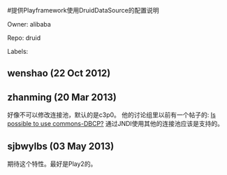 #提供Playframework使用DruidDataSource的配置说明

Owner: alibaba

Repo: druid

Labels: 

## wenshao (22 Oct 2012)



## zhanming (20 Mar 2013)

好像不可以修改连接池，默认的是c3p0。
他的讨论组里以前有一个帖子的: [Is possible to use commons-DBCP?](https://groups.google.com/forum/#!topic/play-framework/tk4sfVzVyDA)
通过JNDI使用其他的连接池应该是支持的。


## sjbwylbs (03 May 2013)

期待这个特性。最好是Play2的。


